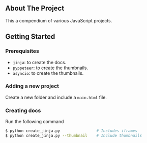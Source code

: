## About The Project

This a compendium of various JavaScript projects.

## Getting Started

### Prerequisites

* `jinja`: to create the docs.
* `pyppeteer`: to create the thumbnails.
* `asyncio`: to create the thumbnails.

### Adding a new project

Create a new folder and include a `main.html` file.

### Creating docs

Run the following command

```sh
$ python create_jinja.py                # Includes iframes
$ python create_jinja.py --thumbnail    # Include thumbnails
```